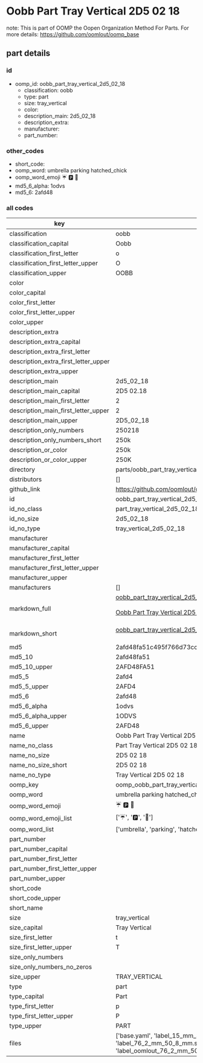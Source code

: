 # Oobb Part Tray Vertical 2D5 02 18  

note: This is part of OOMP the Oopen Organization Method For Parts. For more details: https://github.com/oomlout/oomp_base

##  part details





### id
* oomp_id: oobb_part_tray_vertical_2d5_02_18
  * classification: oobb
  * type: part
  * size: tray_vertical
  * color: 
  * description_main: 2d5_02_18
  * description_extra: 
  * manufacturer: 
  * part_number: 

### other_codes
* short_code: 
* oomp_word: umbrella parking hatched_chick
* oomp_word_emoji :umbrella: :parking: :hatched_chick:
* md5_6_alpha: 1odvs
* md5_6: 2afd48

### all codes 
| key | value |  
| --- | --- |  
| classification | oobb |  
| classification_capital | Oobb |  
| classification_first_letter | o |  
| classification_first_letter_upper | O |  
| classification_upper | OOBB |  
| color |  |  
| color_capital |  |  
| color_first_letter |  |  
| color_first_letter_upper |  |  
| color_upper |  |  
| description_extra |  |  
| description_extra_capital |  |  
| description_extra_first_letter |  |  
| description_extra_first_letter_upper |  |  
| description_extra_upper |  |  
| description_main | 2d5_02_18 |  
| description_main_capital | 2D5 02.18 |  
| description_main_first_letter | 2 |  
| description_main_first_letter_upper | 2 |  
| description_main_upper | 2D5_02_18 |  
| description_only_numbers | 250218 |  
| description_only_numbers_short | 250k |  
| description_or_color | 250k |  
| description_or_color_upper | 250K |  
| directory | parts/oobb_part_tray_vertical_2d5_02_18 |  
| distributors | [] |  
| github_link | https://github.com/oomlout/oomlout_oomp_part_src/tree/main/parts/oobb_part_tray_vertical_2d5_02_18/working |  
| id | oobb_part_tray_vertical_2d5_02_18 |  
| id_no_class | part_tray_vertical_2d5_02_18 |  
| id_no_size | 2d5_02_18 |  
| id_no_type | tray_vertical_2d5_02_18 |  
| manufacturer |  |  
| manufacturer_capital |  |  
| manufacturer_first_letter |  |  
| manufacturer_first_letter_upper |  |  
| manufacturer_upper |  |  
| manufacturers | [] |  
| markdown_full | [oobb_part_tray_vertical_2d5_02_18](https://github.com/oomlout/oomlout_oomp_part_src/tree/main/parts/oobb_part_tray_vertical_2d5_02_18/working)<br>[](https://github.com/oomlout/oomlout_oomp_part_src/tree/main/parts/oobb_part_tray_vertical_2d5_02_18/working)<br>[Oobb Part Tray Vertical 2D5 02 18](https://github.com/oomlout/oomlout_oomp_part_src/tree/main/parts/oobb_part_tray_vertical_2d5_02_18/working)<br><br> |  
| markdown_short | [oobb_part_tray_vertical_2d5_02_18](https://github.com/oomlout/oomlout_oomp_part_src/tree/main/parts/oobb_part_tray_vertical_2d5_02_18/working)<br><br> |  
| md5 | 2afd48fa51c495f766d73cc94a91f7e6 |  
| md5_10 | 2afd48fa51 |  
| md5_10_upper | 2AFD48FA51 |  
| md5_5 | 2afd4 |  
| md5_5_upper | 2AFD4 |  
| md5_6 | 2afd48 |  
| md5_6_alpha | 1odvs |  
| md5_6_alpha_upper | 1ODVS |  
| md5_6_upper | 2AFD48 |  
| name | Oobb Part Tray Vertical 2D5 02 18 |  
| name_no_class | Part Tray Vertical 2D5 02 18 |  
| name_no_size | 2D5 02 18 |  
| name_no_size_short | 2D5 02 18 |  
| name_no_type | Tray Vertical 2D5 02 18 |  
| oomp_key | oomp_oobb_part_tray_vertical_2d5_02_18 |  
| oomp_word | umbrella parking hatched_chick |  
| oomp_word_emoji | :umbrella: :parking: :hatched_chick: |  
| oomp_word_emoji_list | [':umbrella:', ':parking:', ':hatched_chick:'] |  
| oomp_word_list | ['umbrella', 'parking', 'hatched_chick'] |  
| part_number |  |  
| part_number_capital |  |  
| part_number_first_letter |  |  
| part_number_first_letter_upper |  |  
| part_number_upper |  |  
| short_code |  |  
| short_code_upper |  |  
| short_name |  |  
| size | tray_vertical |  
| size_capital | Tray Vertical |  
| size_first_letter | t |  
| size_first_letter_upper | T |  
| size_only_numbers |  |  
| size_only_numbers_no_zeros |  |  
| size_upper | TRAY_VERTICAL |  
| type | part |  
| type_capital | Part |  
| type_first_letter | p |  
| type_first_letter_upper | P |  
| type_upper | PART |  
| files | ['base.yaml', 'label_15_mm_30_mm.pdf', 'label_15_mm_30_mm.svg', 'label_76_2_mm_50_8_mm.pdf', 'label_76_2_mm_50_8_mm.svg', 'label_oomlout_76_2_mm_50_8_mm.pdf', 'label_oomlout_76_2_mm_50_8_mm.svg', 'readme.md', 'working.json', 'working.yaml'] |  
